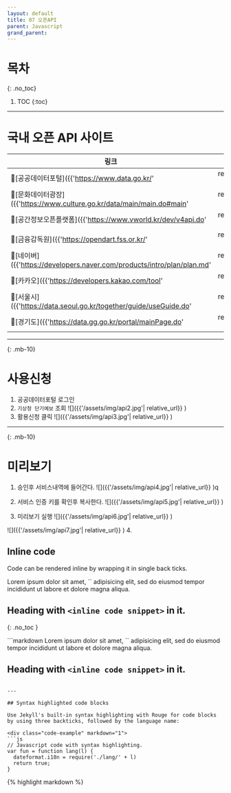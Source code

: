 ```yaml
---
layout: default
title: 07 오픈API 
parent: Javascript
grand_parent: 
---
```


 # 목차
 {: .no_toc}

1. TOC
{:toc}

---

# 국내 오픈 API 사이트
| 링크 |설명 | 
| -------- | :------: | 
| 🔗[공공데이터포털]({{'https://www.data.go.kr/'| relative_url}} ){: .anc}  | 행정안정부운영, 자료제일 많음    |
| 🔗[문화데이터광장]({{'https://www.culture.go.kr/data/main/main.do#main'| relative_url}} ){: .anc}  | 문화체육관광부운영 |
| 🔗[공간정보오픈플랫폼]({{'https://www.vworld.kr/dev/v4api.do'| relative_url}} ){: .anc}  | 국토교통부운영 ,.2D/3D 지도정보, Geocoder(주소를 좌표로 변환) 제공 |
| 🔗[금융감독원]({{'https://opendart.fss.or.kr/'| relative_url}} ){: .anc}  | 금융감독원 운영 ,사업보고서 정보나 재무정보 조회 제공 |
| 🔗[네이버]({{'https://developers.naver.com/products/intro/plan/plan.md'| relative_url}} ){: .anc}  | 네이버 개발자 |
| 🔗[카카오]({{'https://developers.kakao.com/tool'| relative_url}} ){: .anc}  | 카카오개발자 |
| 🔗[서울시]({{'https://data.seoul.go.kr/together/guide/useGuide.do'| relative_url}} ){: .anc}  | 서울시운영 |
| 🔗[경기도]({{'https://data.gg.go.kr/portal/mainPage.do'| relative_url}} ){: .anc}  | 경기도운영 |

---
{: .mb-10}
 
# 사용신청
  
1. 공공데이터포털 로그인
2. `기상청 단기예보` 조회
  ![]({{'/assets/img/api2.jpg'| relative_url}} )
3. 활용신청 클릭
  ![]({{'/assets/img/api3.jpg'| relative_url}} )

---
{: .mb-10}
 
# 미리보기
1. 승인후 서비스내역에 들어간다.
  ![]({{'/assets/img/api4.jpg'| relative_url}} )q

2. 서비스 인증 키를 확인후 복사한다.
  ![]({{'/assets/img/api5.jpg'| relative_url}} )

3. 미리보기 실행
  ![]({{'/assets/img/api6.jpg'| relative_url}} )
  
  ![]({{'/assets/img/api7.jpg'| relative_url}} )
4.
## Inline code

Code can be rendered inline by wrapping it in single back ticks.

<div class="code-example" markdown="1">
Lorem ipsum dolor sit amet, `<inline code snippet>` adipisicing elit, sed do eiusmod tempor incididunt ut labore et dolore magna aliqua.

## Heading with `<inline code snippet>` in it.
{: .no_toc }
</div>
```markdown
Lorem ipsum dolor sit amet, `<inline code snippet>` adipisicing elit, sed do eiusmod tempor incididunt ut labore et dolore magna aliqua.

## Heading with `<inline code snippet>` in it.
```

---

## Syntax highlighted code blocks

Use Jekyll's built-in syntax highlighting with Rouge for code blocks by using three backticks, followed by the language name:

<div class="code-example" markdown="1">
```js
// Javascript code with syntax highlighting.
var fun = function lang(l) {
  dateformat.i18n = require('./lang/' + l)
  return true;
}
```
</div>
{% highlight markdown %}


